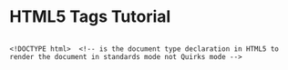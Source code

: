 # HTML5 Tags Tutorial

```HTML5

<!DOCTYPE html>  <!-- is the document type declaration in HTML5 to render the document in standards mode not Quirks mode -->

```

